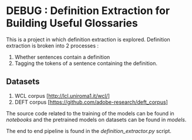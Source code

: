 # DEBUG : Definition Extraction for Building Useful Glossaries

This is a project in which definition extraction is explored. Definition extraction is broken into 2 processes :
1. Whether sentences contain a definition
2. Tagging the tokens of a sentence containing the definition.

## Datasets
1. WCL corpus [http://lcl.uniroma1.it/wcl/]
2. DEFT corpus [https://github.com/adobe-research/deft_corpus]

The source code related to the training of the models can be found in *notebooks* and the pretrained models on datasets
can be found in *models*.

The end to end pipeline is found in the *definition_extractor.py* script.
